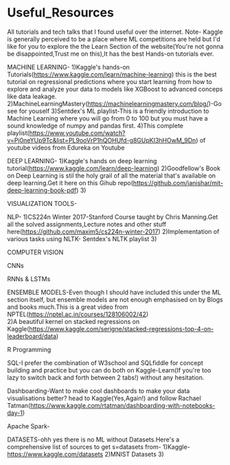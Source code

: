 # Useful_Resources
All tutorials and tech talks that I found useful over the internet.
Note- Kaggle is generally perceived to be a place where ML competitions are held but I'd like for you to explore the the Learn Section of the website(You're not gonna be disappointed,Trust me on this),It has the best Hands-on tutorials ever.

MACHINE LEARNING-
1)Kaggle's hands-on Tutorials(https://www.kaggle.com/learn/machine-learning)
  this is the best tutorial on regressional predictions where you start learning from how to explore and analyze your data to   models like XGBoost to advanced conceps like data leakage.
2)MachineLearningMastery(https://machinelearningmastery.com/blog/)-Go see for youself
3)Sentdex's ML playlist-This is a friendly introduction to Machine Learning where you will go from 0 to 100 but you must have   a sound knowledge of numpy and pandas first.
4)This complete playlist(https://www.youtube.com/watch?v=Pj0neYUp9Tc&list=PL9ooVrP1hQOHUfd-g8GUpKI3hHOwM_9Dn) of youtube       videos from Edureka on Youtube




DEEP LEARNING-
1)Kaggle's hands on deep learning tutorial(https://www.kaggle.com/learn/deep-learning)
2)Goodfellow's Book on Deep Learning is stil the holy grail of all the material that's available on deep learning.Get it here on this Gihub repo(https://github.com/janishar/mit-deep-learning-book-pdf)
3)




VISUALIZATION TOOLS-



NLP-
1)CS224n Winter 2017-Stanford Course taught by Chris Manning.Get all the solved assignments,Lecture notes and other stuff here(https://github.com/maxim5/cs224n-winter-2017)
2)Implementation of various tasks using NLTK- Sentdex's NLTK playlist
3)





COMPUTER VISION





CNNs





RNNs & LSTMs




ENSEMBLE MODELS-Even though I should have included this under the ML section itself, but ensemble models are not enough emphasised on by Blogs and books much.This is a great video from NPTEL(https://nptel.ac.in/courses/128106002/42)  
2)A beautiful kernel on stacked regressions on Kaggle(https://www.kaggle.com/serigne/stacked-regressions-top-4-on-leaderboard/data)









R Programming



SQL-I prefer the combination of W3school and SQLfiddle for concept building and practice but you can do both on Kaggle-Learn(If you're too lazy to switch back and forth between 2 tabs!) without any hesitation.



Dashboarding-Want to make cool dashboards to make your data visualisations better? head to Kaggle(Yes,Again!) and follow Rachael Tatman(https://www.kaggle.com/rtatman/dashboarding-with-notebooks-day-1)



Apache Spark-



DATASETS-ohh yes there is no ML without Datasets.Here's a comprehensive list of sources to get s=datasets from-
1)Kaggle-https://www.kaggle.com/datasets
2)MNIST Datasets
3)




